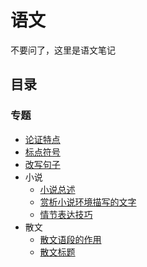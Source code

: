 # 语文

不要问了，这里是语文笔记

## 目录

### 专题

- [论证特点](论证特点.md)
- [标点符号](标点符号.md)
- [改写句子](改写句子.md)
- 小说
  - [小说总述](小说总述.md)
  - [赏析小说环境描写的文字](赏析小说环境描写的文字.md)
  - [情节表达技巧](情节表达技巧.md)
- 散文
  - [散文语段的作用](散文语段的作用.md)
  - [散文标题](散文标题.md)
